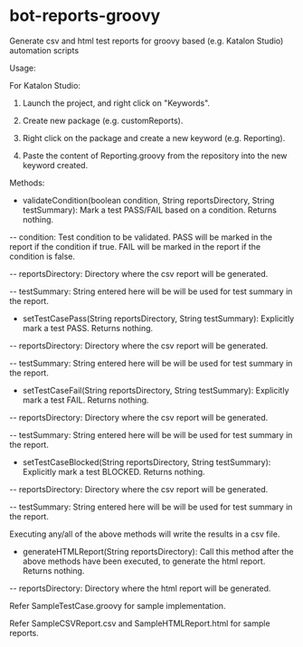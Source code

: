 # bot-reports-groovy
Generate csv and html test reports for groovy based (e.g. Katalon Studio) automation scripts

Usage:

For Katalon Studio:

1. Launch the project, and right click on "Keywords".

2. Create new package (e.g. customReports).

3. Right click on the package and create a new keyword (e.g. Reporting).

4. Paste the content of Reporting.groovy from the repository into the new keyword created.


Methods:
- validateCondition(boolean condition, String reportsDirectory, String testSummary): Mark a test PASS/FAIL based on a condition. Returns nothing.

-- condition: Test condition to be validated. PASS will be marked in the report if the condition if true. FAIL will be marked in the report if the condition is false.

-- reportsDirectory: Directory where the csv report will be generated.

-- testSummary: String entered here will be will be used for test summary in the report.


- setTestCasePass(String reportsDirectory, String testSummary): Explicitly mark a test PASS. Returns nothing.

-- reportsDirectory: Directory where the csv report will be generated.

-- testSummary: String entered here will be will be used for test summary in the report.


- setTestCaseFail(String reportsDirectory, String testSummary): Explicitly mark a test FAIL. Returns nothing.

-- reportsDirectory: Directory where the csv report will be generated.

-- testSummary: String entered here will be will be used for test summary in the report.


- setTestCaseBlocked(String reportsDirectory, String testSummary): Explicitly mark a test BLOCKED. Returns nothing.

-- reportsDirectory: Directory where the csv report will be generated.

-- testSummary: String entered here will be will be used for test summary in the report.


Executing any/all of the above methods will write the results in a csv file.


- generateHTMLReport(String reportsDirectory): Call this method after the above methods have been executed, to generate the html report. Returns nothing.

-- reportsDirectory: Directory where the html report will be generated.


Refer SampleTestCase.groovy for sample implementation.

Refer SampleCSVReport.csv and SampleHTMLReport.html for sample reports.
